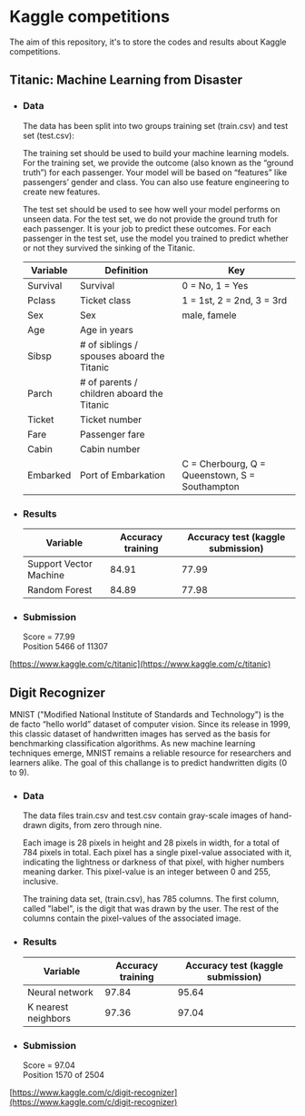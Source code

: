 # Kaggle competitions #

<p>The aim of this repository, it's to store the codes and results about Kaggle competitions.</p>

## Titanic: Machine Learning from Disaster ##

* <h3>Data</h3>
	<p>The data has been split into two groups training set (train.csv) and test set (test.csv):<p>
	<p>The training set should be used to build your machine learning models. For the training set, we provide the outcome (also known as the “ground truth”) for each passenger. Your model will be based on “features” like passengers’ gender and class. You can also use feature engineering to create new features.</p>

	<p>The test set should be used to see how well your model performs on unseen data. For the test set, we do not provide the ground truth for each passenger. It is your job to predict these outcomes. For each passenger in the test set, use the model you trained to predict whether or not they survived the sinking of the Titanic.</p>


	| Variable | Definition                                 | Key                                            |
	| -------- | ------------------------------------------ | ---------------------------------------------- |
	| Survival | Survival                                   | 0 = No, 1 = Yes                                |
	| Pclass   | Ticket class                               | 1 = 1st, 2 = 2nd, 3 = 3rd                      |
	| Sex      | Sex                                        | male, famele                                   |
	| Age      | Age in years                               |                                                |
	| Sibsp    | # of siblings / spouses aboard the Titanic |                                                |
	| Parch    | # of parents / children aboard the Titanic |                                                |
	| Ticket   | Ticket number                              |                                                |
	| Fare     | Passenger fare                             |                                                |
	| Cabin    | Cabin number                               |                                                |
	| Embarked | Port of Embarkation                        | C = Cherbourg, Q = Queenstown, S = Southampton |

		
* <h3>Results</h3>

	| Variable               | Accuracy training | Accuracy test (kaggle submission)|
	| ---------------------- | ----------------- | -------------------------------- |
	| Support Vector Machine | 	84.91			 |  77.99       					|
	| Random Forest          | 	84.89			 |  77.98       					|

* <h3>Submission</h3>
	<p>
		Score = 77.99<br>
		Position 5466 of 11307<br>
	</p>

[https://www.kaggle.com/c/titanic](https://www.kaggle.com/c/titanic)

## Digit Recognizer ##

<p>
	MNIST ("Modified National Institute of Standards and Technology") is the de facto “hello world” dataset of computer vision. Since its release in 1999, this classic dataset of handwritten images has served as the basis for benchmarking classification algorithms. As new machine learning techniques emerge, MNIST remains a reliable resource for researchers and learners alike.
	The goal of this challange is to predict handwritten digits (0 to 9).
</p>

* <h3>Data</h3>
	<p>The data files train.csv and test.csv contain gray-scale images of hand-drawn digits, from zero through nine.</p>

	<p>Each image is 28 pixels in height and 28 pixels in width, for a total of 784 pixels in total. Each pixel has a single pixel-value associated with it, indicating the lightness or darkness of that pixel, with higher numbers meaning darker. This pixel-value is an integer between 0 and 255, inclusive.</p>

	<p>The training data set, (train.csv), has 785 columns. The first column, called "label", is the digit that was drawn by the user. The rest of the columns contain the pixel-values of the associated image.<p>

* <h3>Results</h3>

	| Variable               | Accuracy training | Accuracy test (kaggle submission)|
	| ---------------------- | ----------------- | -------------------------------- |
	| Neural network         | 	97.84			 |  95.64       					|
	| K nearest neighbors    | 	97.36 			 |  97.04    					    |

* <h3>Submission</h3>
	<p>
		Score = 97.04<br>
		Position 1570 of 2504<br>
	</p>

[https://www.kaggle.com/c/digit-recognizer](https://www.kaggle.com/c/digit-recognizer)
